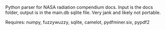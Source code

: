 Python parser for NASA radiation compendium docs. Input is the docs folder, output is in the main.db sqlite file. Very jank and likely not portable. 

Requires: numpy, fuzzywuzzy, sqlite, camelot, pydfminer.six, pypdf2  

